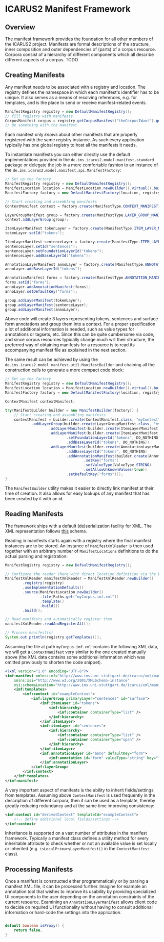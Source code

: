 # ICARUS2 Manifest Framework

## Overview

The manifest framework provides the foundation for all other members of the ICARUS2 project. Manifests are formal descriptions of the structure, inner composition and outer dependencies of (parts) of a corpus resource. Corpora consist of a hierarchy of different components which all describe different aspects of a corpus.
TODO  

## Creating Manifests

Any manifest needs to be associated with a registry and location. The registry defines the namespace in which each manifest's identifier has to be unique. It also serves as a means of resolving references, e.g. for templates, and is the place to send or receive manifest-related events. 

```java
ManifestRegistry registry = new DefaultManifestRegistry();
// fill registry with manifests
CorpusManifest corpus = registry.getCorpusManifest("theCorpusIWant").get();
// do something with the manifest
```

Each manifest only *knows* about other manifests that are properly registered with the same registry instance. As such every application typically has one global registry to host all the manifests it needs.

To instantiate manifests you can either directly use the default implementations provided in the `de.ims.icarus2.model.manifest.standard` package or delegate the job in a more comfortable fashion to an instance of the `de.ims.icarus2.model.manifest.api.ManifestFactory`:

```java
// Set up the factory
ManifestRegistry registry = new DefaultManifestRegistry();
ManifestLocation location = ManifestLocation.newBuilder().virtual().build();
ManifestFactory factory = new DefaultManifestFactory(location, registry);

// Start creating and assembling manifests
ContextManifest context = factory.create(ManifestType.CONTEXT_MANIFEST);

LayerGroupManifest group = factory.create(ManifestType.LAYER_GROUP_MANIFEST, context);
context.addLayerGroup(group);

ItemLayerManifest tokenLayer = factory.create(ManifestType.ITEM_LAYER_MANIFEST, group);
tokenLayer.setId("tokens");

ItemLayerManifest sentenceLayer = factory.create(ManifestType.ITEM_LAYER_MANIFEST, group);
sentenceLayer.setId("sentences");
sentenceLayer.setFoundationLayerId("tokens");
sentenceLayer.addBaseLayerId("tokens");

AnnotationLayerManifest annoLayer = factory.create(ManifestType.ANNOTATION_LAYER_MANIFEST, group);
annoLayer.addBaseLayerId("tokens");

AnnotationManifest forms = factory.create(ManifestType.ANNOTATION_MANIFEST, annoLayer);
forms.setId("forms");
annoLayer.addAnnotationManifest(forms);
annoLayer.setDefaultKey("forms");

group.addLayerManifest(tokenLayer);
group.addLayerManifest(sentenceLayer);
group.addLayerManifest(annoLayer);
```

Above code will create 3 layers representing tokens, sentences and surface form annotations and group them into a context. For a proper specification a lot of additional information is needed, such as value types for annotations or tagsets, etc. Since this can be quite cumbersome via code, and since corpus resources typically change much wrt their structure, the preferred way of obtaining manifests for a resource is to read its accompanying manifest file as explained in the next section.

The same result can be achieved by using the `de.ims.icarus2.model.manifest.util.ManifestBuilder` and chaining all the construction calls to generate a more compact code block:

```java
// Set up the factory
ManifestRegistry registry = new DefaultManifestRegistry();
ManifestLocation location = ManifestLocation.newBuilder().virtual().build();
ManifestFactory factory = new DefaultManifestFactory(location, registry);

ContextManifest contextManifest;

try(ManifestBuilder builder = new ManifestBuilder(factory)) {
	// Start creating and assembling manifests
	contextManifest = builder.create(ContextManifest.class, "myContext")
			.addLayerGroup(builder.create(LayerGroupManifest.class, "myGroup", "myContext")
					.addLayerManifest(builder.create(ItemLayerManifest.class, "tokens", "myGroup"))
					.addLayerManifest(builder.create(ItemLayerManifest.class, "sentences", "myGroup")
							.setFoundationLayerId("tokens", DO_NOTHING)
							.addBaseLayerId("tokens", DO_NOTHING))
					.addLayerManifest(builder.create(AnnotationLayerManifest.class, "surface", "myGroup")
							.addBaseLayerId("tokens", DO_NOTHING)
							.addAnnotationManifest(builder.create(AnnotationManifest.class, "forms", "surface")
									.setKey("forms")
									.setValueType(ValueType.STRING)
									.setAllowUnknownValues(true))
							.setDefaultKey("forms")));
}
```

The `ManifestBuilder` utility makes it easier to directly link manifest at their time of creation. It also allows for easy lookups of any manifest that has been created by it with an id.

## Reading Manifests

The framework ships with a default (de)serialization facility for XML. The XML representation follows [this](https://github.com/ICARUS-tooling/icarus2-modeling-framework/blob/dev/icarus2-manifest-api/src/main/resources/de/ims/icarus2/model/manifest/xml/corpus.xsd) schema.

Reading in manifests starts again with a registry where the final manifest instances are to be stored. An instance of `ManifestXmlReader` is then used together with an arbitrary number of `ManifestLocations` definitions to do the actual parsing and registration:

```java
ManifestRegistry registry = new DefaultManifestRegistry();

// Configure the reader (here with direct location definition via the builder)
ManifestXmlReader manifestXmlReader = ManifestXmlReader.newBuilder()
		.registry(registry)
		.useImplementationDefaults()
		.source(ManifestLocation.newBuilder()
				.file(Paths.get("myCorpus.imf.xml"))
				.template()
				.build())
		.build();

// Read manifests and automatically register them
manifestXmlReader.readAndRegisterAll();

// Process manifest(s)
System.out.println(registry.getTemplates());
```

Assuming the file at path `myCorpus.imf.xml` contains the following XML data, we will get a `ContextManifest` very similar to the one created manually above (the XML data contains some additional information which was omitted previously to shorten the code snippet).

```xml
<?xml version="1.0" encoding="UTF-8"?>
<imf:manifest xmlns:imf="http://www.ims.uni-stuttgart.de/icarus/xml/manifest"
	xmlns:xsi="http://www.w3.org/2001/XMLSchema-instance"
	xsi:schemaLocation="http://www.ims.uni-stuttgart.de/icarus/xml/manifest http://www.ims.uni-stuttgart.de/icarus/xml/manifest/corpus.xsd">
	<imf:templates>
		<imf:context id="exampleContext">
			<imf:layerGroup primaryLayer="sentences" id="surface">
				<imf:itemLayer id="tokens">
					<imf:hierarchy>
						<imf:container containerType="list" />
					</imf:hierarchy>
				</imf:itemLayer>
				<imf:itemLayer id="sentences">
					<imf:hierarchy>
						<imf:container containerType="list" />
						<imf:container containerType="span" />
					</imf:hierarchy>
				</imf:itemLayer>
				<imf:annotationLayer id="anno" defaultKey="form">
					<imf:annotation id="form" valueType="string" key="form" />
				</imf:annotationLayer>
			</imf:layerGroup>
		</imf:context>
	</imf:templates>
</imf:manifest>
```

A very important aspect of manifests is the ability to inherit fields/settings from templates. Assuming above `ContextManifest` is used frequently in the description of different corpora, then it can be used as a template, thereby greatly reducing redundancy and at the same time improving consistency:

```xml
<imf:context id="derivedContext" templateId="exampleContext">
	<!-- define additional local fields/settings -->
</imf:context>
```

Inheritance is supported on a vast number of attributes in the manifest framework. Typically a manifest class defines a utility method for every inheritable attribute to check whether or not an available value is set locally or inherited (e.g. `isLocalPrimaryLayerManifest()` in the `ContextManifest` class).

## Processing Manifests

Once a manifest is constructed either programmatically or by parsing a manifest XML file, it can be processed further. Imagine for example an annotation tool that wishes to improve its usability by providing specialized UI components to the user depending on the annotation constraints of the current resource. Examining an `AnnotationLayerManifest` allows client code to decide on required UI functionality without having to consult additional information or hard-code the settings into the application.

```java

```

```java
default boolean isProxy() {
	return false;
}
```
